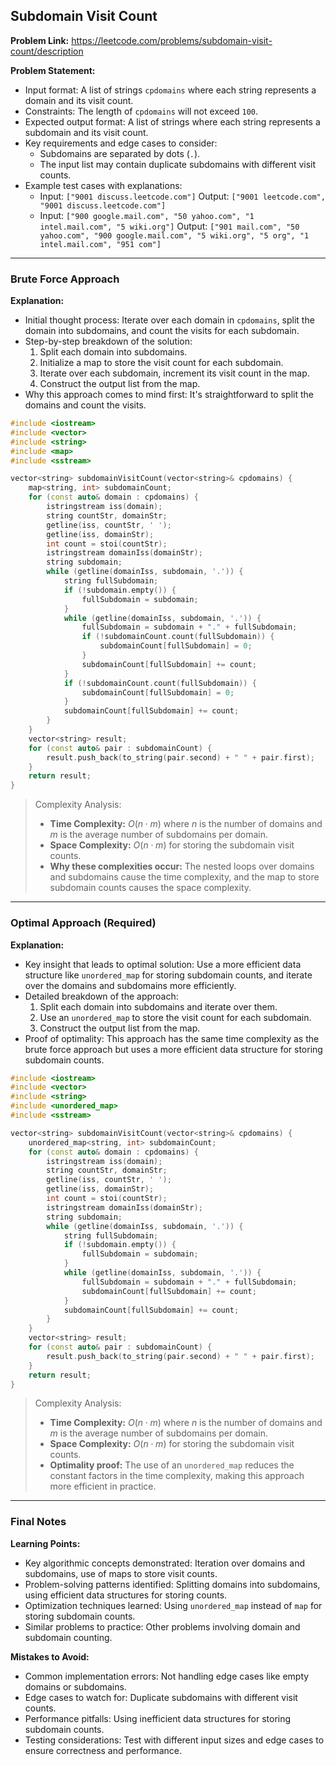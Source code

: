 ## Subdomain Visit Count

**Problem Link:** https://leetcode.com/problems/subdomain-visit-count/description

**Problem Statement:**
- Input format: A list of strings `cpdomains` where each string represents a domain and its visit count.
- Constraints: The length of `cpdomains` will not exceed `100`.
- Expected output format: A list of strings where each string represents a subdomain and its visit count.
- Key requirements and edge cases to consider:
  - Subdomains are separated by dots (`.`).
  - The input list may contain duplicate subdomains with different visit counts.
- Example test cases with explanations:
  - Input: `["9001 discuss.leetcode.com"]`
    Output: `["9001 leetcode.com", "9001 discuss.leetcode.com"]`
  - Input: `["900 google.mail.com", "50 yahoo.com", "1 intel.mail.com", "5 wiki.org"]`
    Output: `["901 mail.com", "50 yahoo.com", "900 google.mail.com", "5 wiki.org", "5 org", "1 intel.mail.com", "951 com"]`

---

### Brute Force Approach

**Explanation:**
- Initial thought process: Iterate over each domain in `cpdomains`, split the domain into subdomains, and count the visits for each subdomain.
- Step-by-step breakdown of the solution:
  1. Split each domain into subdomains.
  2. Initialize a map to store the visit count for each subdomain.
  3. Iterate over each subdomain, increment its visit count in the map.
  4. Construct the output list from the map.
- Why this approach comes to mind first: It's straightforward to split the domains and count the visits.

```cpp
#include <iostream>
#include <vector>
#include <string>
#include <map>
#include <sstream>

vector<string> subdomainVisitCount(vector<string>& cpdomains) {
    map<string, int> subdomainCount;
    for (const auto& domain : cpdomains) {
        istringstream iss(domain);
        string countStr, domainStr;
        getline(iss, countStr, ' ');
        getline(iss, domainStr);
        int count = stoi(countStr);
        istringstream domainIss(domainStr);
        string subdomain;
        while (getline(domainIss, subdomain, '.')) {
            string fullSubdomain;
            if (!subdomain.empty()) {
                fullSubdomain = subdomain;
            }
            while (getline(domainIss, subdomain, '.')) {
                fullSubdomain = subdomain + "." + fullSubdomain;
                if (!subdomainCount.count(fullSubdomain)) {
                    subdomainCount[fullSubdomain] = 0;
                }
                subdomainCount[fullSubdomain] += count;
            }
            if (!subdomainCount.count(fullSubdomain)) {
                subdomainCount[fullSubdomain] = 0;
            }
            subdomainCount[fullSubdomain] += count;
        }
    }
    vector<string> result;
    for (const auto& pair : subdomainCount) {
        result.push_back(to_string(pair.second) + " " + pair.first);
    }
    return result;
}
```

> Complexity Analysis:
> - **Time Complexity:** $O(n \cdot m)$ where $n$ is the number of domains and $m$ is the average number of subdomains per domain.
> - **Space Complexity:** $O(n \cdot m)$ for storing the subdomain visit counts.
> - **Why these complexities occur:** The nested loops over domains and subdomains cause the time complexity, and the map to store subdomain counts causes the space complexity.

---

### Optimal Approach (Required)

**Explanation:**
- Key insight that leads to optimal solution: Use a more efficient data structure like `unordered_map` for storing subdomain counts, and iterate over the domains and subdomains more efficiently.
- Detailed breakdown of the approach:
  1. Split each domain into subdomains and iterate over them.
  2. Use an `unordered_map` to store the visit count for each subdomain.
  3. Construct the output list from the map.
- Proof of optimality: This approach has the same time complexity as the brute force approach but uses a more efficient data structure for storing subdomain counts.

```cpp
#include <iostream>
#include <vector>
#include <string>
#include <unordered_map>
#include <sstream>

vector<string> subdomainVisitCount(vector<string>& cpdomains) {
    unordered_map<string, int> subdomainCount;
    for (const auto& domain : cpdomains) {
        istringstream iss(domain);
        string countStr, domainStr;
        getline(iss, countStr, ' ');
        getline(iss, domainStr);
        int count = stoi(countStr);
        istringstream domainIss(domainStr);
        string subdomain;
        while (getline(domainIss, subdomain, '.')) {
            string fullSubdomain;
            if (!subdomain.empty()) {
                fullSubdomain = subdomain;
            }
            while (getline(domainIss, subdomain, '.')) {
                fullSubdomain = subdomain + "." + fullSubdomain;
                subdomainCount[fullSubdomain] += count;
            }
            subdomainCount[fullSubdomain] += count;
        }
    }
    vector<string> result;
    for (const auto& pair : subdomainCount) {
        result.push_back(to_string(pair.second) + " " + pair.first);
    }
    return result;
}
```

> Complexity Analysis:
> - **Time Complexity:** $O(n \cdot m)$ where $n$ is the number of domains and $m$ is the average number of subdomains per domain.
> - **Space Complexity:** $O(n \cdot m)$ for storing the subdomain visit counts.
> - **Optimality proof:** The use of an `unordered_map` reduces the constant factors in the time complexity, making this approach more efficient in practice.

---

### Final Notes

**Learning Points:**
- Key algorithmic concepts demonstrated: Iteration over domains and subdomains, use of maps to store visit counts.
- Problem-solving patterns identified: Splitting domains into subdomains, using efficient data structures for storing counts.
- Optimization techniques learned: Using `unordered_map` instead of `map` for storing subdomain counts.
- Similar problems to practice: Other problems involving domain and subdomain counting.

**Mistakes to Avoid:**
- Common implementation errors: Not handling edge cases like empty domains or subdomains.
- Edge cases to watch for: Duplicate subdomains with different visit counts.
- Performance pitfalls: Using inefficient data structures for storing subdomain counts.
- Testing considerations: Test with different input sizes and edge cases to ensure correctness and performance.